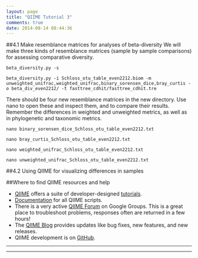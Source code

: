 ```yaml
---
layout: page
title: "QIIME Tutorial 3"
comments: true
date: 2014-08-14 08:44:36
---
```


##4.1 Make resemblance matrices for analyses of beta-diversity
We will make three kinds of resemblance matrices (sample by sample comparisons) for assessing comparative diversity.

```
beta_diversity.py -s
```

```
beta_diversity.py -i Schloss_otu_table_even2212.biom -m unweighted_unifrac,weighted_unifrac,binary_sorensen_dice,bray_curtis -o beta_div_even2212/ -t fasttree_cdhit/fasttree_cdhit.tre
```

There should be four new resemblance matrices in the new directory.  Use nano to open these and inspect them, and to compare their results.  Remember the differences in weighted and unweighted metrics, as well as in phylogenetic and taxonomic metrics.

```
nano binary_sorensen_dice_Schloss_otu_table_even2212.txt
```

```
nano bray_curtis_Schloss_otu_table_even2212.txt
```

```
nano weighted_unifrac_Schloss_otu_table_even2212.txt
```

```
nano unweighted_unifrac_Schloss_otu_table_even2212.txt
```

##4.2 Using QIIME for visualizing differences in samples


##Where to find QIIME resources and help
*  [QIIME](qiime.org) offers a suite of developer-designed [tutorials](http://www.qiime.org/tutorials/tutorial.html).
*  [Documentation](http://www.qiime.org/scripts/index.html) for all QIIME scripts.
*  There is a very active [QIIME Forum](https://groups.google.com/forum/#!forum/qiime-forum) on Google Groups.  This is a great place to troubleshoot problems, responses often are returned in a few hours!
*  The [QIIME Blog](http://qiime.wordpress.com/) provides updates like bug fixes, new features, and new releases.
*  QIIME development is on [GitHub](https://github.com/biocore/qiime).

-----------------------------------------------
-----------------------------------------------
